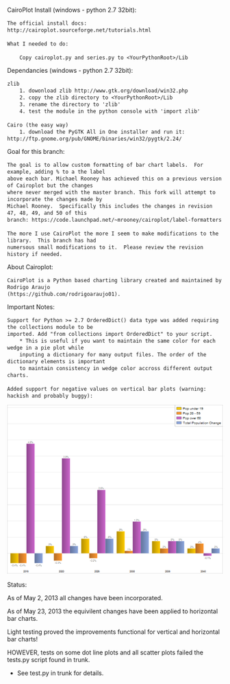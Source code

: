 CairoPlot Install (windows - python 2.7 32bit):

	The official install docs:  http://cairoplot.sourceforge.net/tutorials.html
	
	What I needed to do:
	
		Copy cairoplot.py and series.py to <YourPythonRoot>/Lib
	
Dependancies (windows - python 2.7 32bit):
	
	zlib 
		1. dowonload zlib http://www.gtk.org/download/win32.php 
		2. copy the zlib directory to <YourPythonRoot>/Lib
		3. rename the directory to 'zlib'
		4. test the module in the python console with 'import zlib'
	
	Cairo (the easy way)
		1. download the PyGTK All in One installer and run it:  http://ftp.gnome.org/pub/GNOME/binaries/win32/pygtk/2.24/
	

Goal for this branch:

	The goal is to allow custom formatting of bar chart labels.  For example, adding % to a the label 
	above each bar. Michael Rooney has achieved this on a previous version of Cairoplot but the changes 
	where never merged with the master branch. This fork will attempt to incorporate the changes made by 
	Michael Rooney.  Specifically this includes the changes in revision 47, 48, 49, and 50 of this 
	branch: https://code.launchpad.net/~mrooney/cairoplot/label-formatters
	
	The more I use CairoPlot the more I seem to make modifications to the library.  This branch has had
	numersous small modifications to it.  Please review the revision history if needed.

About Cairoplot:

	CairoPlot is a Python based charting library created and maintained by Rodrigo Araujo 
	(https://github.com/rodrigoaraujo01).  

Important Notes:

	Support for Python >= 2.7 OrderedDict() data type was added requiring the collections module to be 
	imported. Add "from collections import OrderedDict" to your script.
		* This is useful if you want to maintain the same color for each wedge in a pie plot while
		inputing a dictionary for many output files. The order of the dictionary elements is important
		to maintain consistency in wedge color accross different output charts.
		
	Added support for negative values on vertical bar plots (warning: hackish and probably buggy):


![alt tag](/examples/neg_value_vertical_bar_example.png)


Status:

As of May 2, 2013 all changes have been incorporated. 

As of May 23, 2013 the equivilent changes have been applied to horizontal bar charts.  

Light testing proved the improvements functional for vertical and horizontal bar charts!

HOWEVER, tests on some dot line plots and all scatter plots failed the tests.py script found in trunk. 
  * See test.py in trunk for details.
  

  

